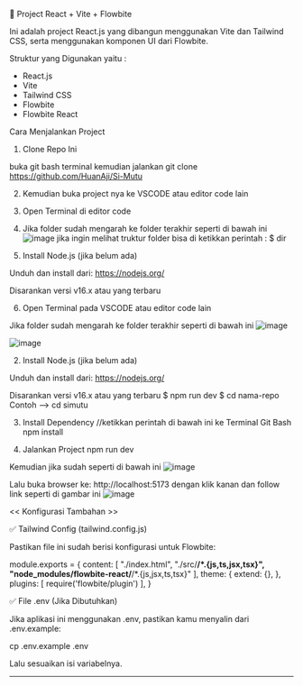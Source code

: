 🚀 Project React + Vite + Flowbite

Ini adalah project React.js yang dibangun menggunakan Vite dan Tailwind CSS, serta menggunakan komponen UI dari Flowbite.

Struktur yang Digunakan yaitu :

- React.js
- Vite
- Tailwind CSS
- Flowbite
- Flowbite React


Cara Menjalankan Project

1. Clone Repo Ini

buka git bash terminal kemudian jalankan
git clone https://github.com/HuanAji/Si-Mutu

2. Kemudian buka project nya ke VSCODE atau editor code lain
3. Open Terminal di editor code
4. Jika folder sudah mengarah ke folder terakhir seperti di bawah ini
![image](https://github.com/user-attachments/assets/dbce9d04-4acd-4873-89ef-d86c8b10ba3c)
jika ingin melihat truktur folder bisa di ketikkan perintah :
$ dir

5. Install Node.js (jika belum ada)

Unduh dan install dari: https://nodejs.org/

Disarankan versi v16.x atau yang terbaru

6. Open Terminal pada VSCODE atau editor code lain 

Jika folder sudah mengarah ke folder terakhir seperti di bawah ini
![image](https://github.com/user-attachments/assets/dbce9d04-4acd-4873-89ef-d86c8b10ba3c)

![image](https://github.com/user-attachments/assets/1be9bc55-563b-409b-b51f-85c8fc03517f)

2. Install Node.js (jika belum ada)

Unduh dan install dari: https://nodejs.org/

Disarankan versi v16.x atau yang terbaru
$ npm run dev
$ cd nama-repo
Contoh --> cd simutu


3. Install Dependency
//ketikkan perintah di bawah ini ke Terminal Git Bash 
npm install

5. Jalankan Project
npm run dev

Kemudian jika sudah seperti di bawah ini 
![image](https://github.com/user-attachments/assets/9a4f01b1-df30-4a8c-a61c-1a29313f4c42)

Lalu buka browser ke: http://localhost:5173 dengan klik kanan dan follow link seperti di gambar ini 
![image](https://github.com/user-attachments/assets/2245b285-4af1-44c9-9696-6b0f819fe1ad)


<< Konfigurasi Tambahan >>

✅ Tailwind Config (tailwind.config.js)

Pastikan file ini sudah berisi konfigurasi untuk Flowbite:

module.exports = {
  content: [
    "./index.html",
    "./src/**/*.{js,ts,jsx,tsx}",
    "node_modules/flowbite-react/**/*.{js,jsx,ts,tsx}"
  ],
  theme: {
    extend: {},
  },
  plugins: [
    require('flowbite/plugin')
  ],
}

✅ File .env (Jika Dibutuhkan)

Jika aplikasi ini menggunakan .env, pastikan kamu menyalin dari .env.example:

cp .env.example .env

Lalu sesuaikan isi variabelnya.


---
